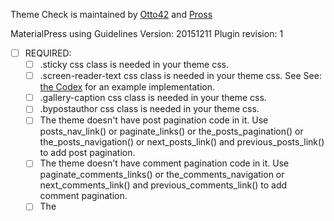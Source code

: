 
Theme Check is maintained by [Otto42](https://profiles.wordpress.org/otto42/) and [Pross](https://profiles.wordpress.org/pross/)

MaterialPress using Guidelines Version: 20151211 Plugin revision: 1

- [ ] REQUIRED:
	- [ ] .sticky css class is needed in your theme css.
	- [ ] .screen-reader-text css class is needed in your theme css. See See: [the Codex](http://codex.wordpress.org/CSS#WordPress_Generated_Classes) for an example implementation.
	- [ ] .gallery-caption css class is needed in your theme css.
	- [ ] .bypostauthor css class is needed in your theme css.
	- [ ] The theme doesn't have post pagination code in it. Use posts_nav_link() or paginate_links() or the_posts_pagination() or the_posts_navigation() or next_posts_link() and previous_posts_link() to add post pagination.
	- [ ] The theme doesn't have comment pagination code in it. Use paginate_comments_links() or the_comments_navigation or next_comments_link() and previous_comments_link() to add comment pagination.
	- [ ] The <title> tags can only contain a call to wp_title(). Use the wp_title filter to modify the output.
	- [ ] Found a Customizer setting that did not have a sanitization callback function. Every call to the add_setting() method needs to have a sanitization callback function passed.
	- [ ] Could not find the comment-reply script enqueued. See:
	[Migrating Plugins and Themes to 2.7/Enhanced Comment Display](https://codex.wordpress.org/Migrating_Plugins_and_Themes_to_2.7/Enhanced_Comment_Display)

 &#60;&#63;php if ( is_singular() ) wp_enqueue_script( "comment-reply" );&#32;&#63;&#62;

	- [ ] Could not find wp_link_pages. See: [wp_link_pages](https://codex.wordpress.org/Function_Reference/wp_link_pages)
 &#60;&#63;php wp_link_pages( $args );&#32;&#63;&#62;
	- [ ] Could not find comments_template. See: [comments_template](https://codex.wordpress.org/Template_Tags/comments_template)
 &#60;&#63;php comments_template( $file, $separate_comments );&#32;&#63;&#62;
	- [ ] Could not find add_theme_support( 'automatic-feed-links' ). See: [add_theme_support](https://codex.wordpress.org/Function_Reference/add_theme_support)
 &#60;&#63;php add_theme_support( $feature );&#32;&#63;&#62;
	- [ ] add_theme_support( post-formats was found in the file functions.php. However get_post_format and/or has_post_format were not found, and no use of formats in the CSS was detected.

- [ ] RECOMMENDED:
	- [ ] Screenshot size should be 1200x900, to account for HiDPI displays. Any 4:3 image size is acceptable, but 1200x900 is preferred.
	- [ ] Screenshot dimensions are wrong! Ratio of width to height should be 4:3.
	- [ ] No reference to the_post_thumbnail() was found in the theme. It is recommended that the theme implement this functionality instead of using custom fields for thumbnails.
	- [ ] No reference to add_theme_support( "title-tag" ) was found in the theme. It is recommended that the theme implement this functionality for WordPress 4.1 and above.
	- [ ] No reference to add_theme_support( "custom-header", $args ) was found in the theme. It is recommended that the theme implement this functionality if using an image for the header.
	- [ ] No reference to add_editor_style() was found in the theme. It is recommended that the theme implement editor styling, so as to make the editor content match the resulting post output in the theme, for a better user experience.
	- [ ] Could not find the file readme.txt in the theme. Please see [Theme_Documentation](https://codex.wordpress.org/Theme_Review#Theme_Documentation) for more information.
	- [ ] Tags: is either empty or missing in style.css header.

- [ ] INFO:
	- [ ] Possible hard-coded links were found in the file page-components.php.

	- [ ] Possible hard-coded links were found in the file page-components.php.

	Line 529: &#60;li&#62;&#60;a href&#39;&#61;sass.html&#39;&#62;Sass&#60;&#47;a&#62;&#60;&#47;li&#62;
	Line 543: &lt;li&#62;&#60;a href&#39;&#61;sass.html&#39;&#62;Sass&#60;&#47;a&#62;&#60;&#47;li&#62;
	Line 561: &#60;li&#62;&#60;a href&#39;&#61;sass.html&#39;&#62;Sass&#60;&#47;a&#62;&#60;&#47;li&#62;
	Line 575: &lt;li&#62;&#60;a href&#39;&#61;sass.html&#39;&#62;Sass&#60;&#47;a&#62;&#60;&#47;li&#62;
	Line 530: &#60;li&#62;&#60;a href&#39;&#61;components.html&#39;&#62;Components&#60;&#47;a&#62;&#60;&#47;li&#62;
	Line 544: &lt;li&#62;&#60;a href&#39;&#61;components.html&#39;&#62;Components&#60;&#47;a&#62;&#60;&#47;li&#62;
	Line 562: &#60;li&#62;&#60;a href&#39;&#61;components.html&#39;&#62;Components&#60;&#47;a&#62;&#60;&#47;li&#62;
	Line 576: &lt;li&#62;&#60;a href&#39;&#61;components.html&#39;&#62;Components&#60;&#47;a&#62;&#60;&#47;li&#62;
	Line 531: &#60;li&#62;&#60;a href&#39;&#61;javascript.html&#39;&#62;JavaScript&#60;&#47;a&#62;&#60;&#47;li&#62;
	Line 545: &lt;li&#62;&#60;a href&#39;&#61;javascript.html&#39;&#62;JavaScript&#60;&#47;a&#62;&#60;&#47;li&#62;
	Line 563: &#60;li&#62;&#60;a href&#39;&#61;javascript.html&#39;&#62;JavaScript&#60;&#47;a&#62;&#60;&#47;li&#62;
	Line 577: &lt;li&#62;&#60;a href&#39;&#61;javascript.html&#39;&#62;JavaScript&#60;&#47;a&#62;&#60;&#47;li&#62;
	Line 529: &#60;li&#62;&#60;a href&#39;&#61;sass.html&#39;&#62;Sass&#60;&#47;a&#62;&#60;&#47;li&#62;
	Line 543: &lt;li&#62;&#60;a href&#39;&#61;sass.html&#39;&#62;Sass&#60;&#47;a&#62;&#60;&#47;li&#62;
	Line 561: &#60;li&#62;&#60;a href&#39;&#61;sass.html&#39;&#62;Sass&#60;&#47;a&#62;&#60;&#47;li&#62;
	Line 575: &lt;li&#62;&#60;a href&#39;&#61;sass.html&#39;&#62;Sass&#60;&#47;a&#62;&#60;&#47;li&#62;
	Line 530: &#60;li&#62;&#60;a href&#39;&#61;components.html&#39;&#62;Components&#60;&#47;a&#62;&#60;&#47;li&#62;
	Line 544: &lt;li&#62;&#60;a href&#39;&#61;components.html&#39;&#62;Components&#60;&#47;a&#62;&#60;&#47;li&#62;
	Line 562: &#60;li&#62;&#60;a href&#39;&#61;components.html&#39;&#62;Components&#60;&#47;a&#62;&#60;&#47;li&#62;
	Line 576: &lt;li&#62;&#60;a href&#39;&#61;components.html&#39;&#62;Components&#60;&#47;a&#62;&#60;&#47;li&#62;
	Line 531: &#60;li&#62;&#60;a href&#39;&#61;javascript.html&#39;&#62;JavaScript&#60;&#47;a&#62;&#60;&#47;li&#62;
	Line 545: &lt;li&#62;&#60;a href&#39;&#61;javascript.html&#39;&#62;JavaScript&#60;&#47;a&#62;&#60;&#47;li&#62;
	Line 563: &#60;li&#62;&#60;a href&#39;&#61;javascript.html&#39;&#62;JavaScript&#60;&#47;a&#62;&#60;&#47;li&#62;
	Line 577: &lt;li&#62;&#60;a href&#39;&#61;javascript.html&#39;&#62;JavaScript&#60;&#47;a&#62;&#60;&#47;li&#62;

	- [ ] Only one text-domain is being used in this theme. Make sure it matches the theme's slug correctly so that the theme will be compatible with WordPress.org language packs.
The domain found is materialpress
	- [ ] Non-printable characters were found in the page-components.php file. You may want to check this file for errors.
Line 614: &#60;p class&#39;&#61;caption&#39;&#62;Cards are a convenient means of displaying content composed of different types of objects. They���re also well-suited for presenting similar objects whose size or support
	- [ ] Non-printable characters were found in the footer.php file. You may want to check this file for errors.
Line 23: &#60;span class&#39;&#61;white-text&#39;&#62;�� &#60;&#63;php echo date&#40;&#39;Y&#39;&#41;&#59;&#32;&#63;&#62; Copyright &#60;&#63;php echo get&#95;bloginfo&#40; name &#41;&#59;&#32;&#63;&#62;&#60;&#47;

